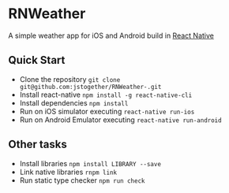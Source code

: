 # RNWeather

A simple weather app for iOS and Android build in [React Native](https://facebook.github.io/react-native/)

## Quick Start

* Clone the repository `git clone git@github.com:jstogether/RNWeather-.git`
* Install react-native `npm install -g react-native-cli`
* Install dependencies `npm install`
* Run on iOS simulator executing `react-native run-ios`
* Run on Android Emulator executing `react-native run-android`

## Other tasks

* Install libraries `npm install LIBRARY --save`
* Link native libraries `rnpm link`
* Run static type checker `npm run check`

